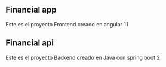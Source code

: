 ## Financial app 
Este es el proyecto Frontend creado en angular 11

## Financial api 
Este es el proyecto Backend creado en Java con spring boot 2

